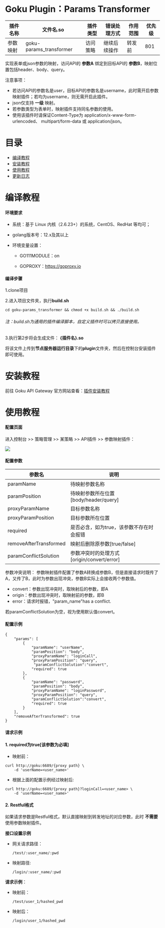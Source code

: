 # Goku Plugin：Params Transformer

| 插件名称  | 文件名.so |  插件类型  | 错误处理方式 | 作用范围 |  优先级  |
| ------------ | ------------ | ------------ | ------------ | ------------ | ------------ |
| 参数映射  | goku-params_transformer | 访问策略 | 继续后续操作 | 转发前  | 801 |

实现表单或json参数的映射，访问API的 **参数A** 绑定到目标API的 **参数B**，映射位置包括header、body、query。

注意事项：
* 若访问API的参数名是user，目标API的参数名是username，此时需开启参数映射插件；若均为username，则无需开启此插件。
* json仅支持 **一级** 映射。
* 若参数类型为表单时，映射插件支持同名参数的使用。
* 使用该插件时请保证Content-Type为 application/x-www-form-urlencoded、 multipart/form-data 或 application/json。

# 目录
- [编译教程](#编译教程 "编译教程")
- [安装教程](#安装教程 "安装教程")
- [使用教程](#使用教程 "使用教程")
- [更新日志](#更新日志 "更新日志")

# 编译教程

#### 环境要求
* 系统：基于 Linux 内核（2.6.23+）的系统，CentOS、RedHat 等均可；

* golang版本号：12.x及其以上

* 环境变量设置：
	* GO111MODULE：on
	
	* GOPROXY：https://goproxy.io


#### 编译步骤

1.clone项目

2.进入项目文件夹，执行**build.sh**
```
cd goku-params_transformer && chmod +x build.sh && ./build.sh
```

###### 注：build.sh为通用的插件编译脚本，自定义插件时可以拷贝直接使用。

3.执行第2步将会生成文件： **{插件名}.so**

将该文件上传到**节点服务器运行目录**下的**plugin**文件夹，然后在控制台安装插件即可使用。

# 安装教程
前往 Goku API Gateway 官方网站查看：[插件安装教程](url "https://help.eolinker.com/#/tutorial/?groupID=c-341&productID=19")

# 使用教程

#### 配置页面

进入控制台 >> 策略管理 >> 某策略 >> API插件 >> 参数映射插件：

![](http://data.eolinker.com/course/MciueHY274fe71f0b50c5092e3774aeeccc1a1f29ca9a32)

#### 配置参数

| 参数名 | 说明   | 
| ------------ | ------------ |  
|  paramName | 待映射参数名称 | 
| paramPosition  | 待映射参数所在位置[body/header/query] |
| proxyParamName  | 目标参数名称 |   
| proxyParamPosition  | 目标参数所在位置 |  
| required  | 是否必含，如为true，该参数不存在时会报错 | 
| removeAfterTransformed  | 映射后删除原参数[true/false] | 
| paramConflictSolution  |  参数冲突时的处理方式 [origin/convert/error] |

参数冲突说明：
参数映射插件配置了参数A转换成参数B，但是直接请求时既传了A，又传了B，此时为参数出现冲突，参数B实际上会接收两个参数值。
* convert：参数出现冲突时，取映射后的参数，即A
* origin：参数出现冲突时，取映射前的参数，即B
* error：请求时报错，"param_name"has a conflict.

若paramConflictSolution为空，视为使用默认值convert。

#### 配置示例

```
{
    "params": [
        {
            "paramName": "userName", 
            "paramPosition": "body", 
            "proxyParamName": "loginCall",
            "proxyParamPosition": "query",
             "paramConflictSolution":"convert",
            "required": true 
        },
        {
            "paramName": "password",
            "paramPosition": "body", 
            "proxyParamName": "loginPassword",
            "proxyParamPosition": "query",
            "paramConflictSolution":"convert",
            "required": true
        }
    ],
    "removeAfterTransformed": true
}
```

#### 请求示例

#### 1. required为true[该参数为必填]

* 映射前：

```
curl http://goku:6689/{proxy path} \
    -d 'userName=<user_name>'
```
* 根据上面的配置示例经过映射后:

```
curl http://goku:6689/{proxy path}?loginCall=<user_name> \
    -d 'userName=<user_name>'
```

#### 2. Restful格式

如果请求参数是Restful格式，默认直接映射到转发地址的对应参数，此时 **不需要** 使用参数映射插件。

**接口设置示例**

 * 网关请求路径：

    ```
    /test/:user_name/:pwd
    ```
  
 * 映射路径:

    ```
    /login/:user_name/:pwd
    ```
    
**请求示例**：

 * 映射前：

    ```
    /test/user_1/hashed_pwd
    ```

 * 映射后：

    ```
    /login/user_1/hashed_pwd
    ```
